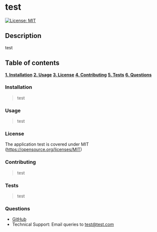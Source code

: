 # test

[![License: MIT](https://img.shields.io/badge/License-MIT-yellow.svg)](https://opensource.org/licenses/MIT)

## Description

test

## Table of contents

[**1. Installation**](#installation)
[**2. Usage**](#usage)
[**3. License**](#license)
[**4. Contributing**](#contributing)
[**5. Tests**](#tests)
[**6. Questions**](#questions)

### Installation

>test

### Usage

>test

### License

The application test is covered under MIT (https://opensource.org/licenses/MIT)

### Contributing

>test

### Tests

>test

### Questions

- [GitHub](https://github.com/k)
- Technical Support: Email queries to test@test.com

